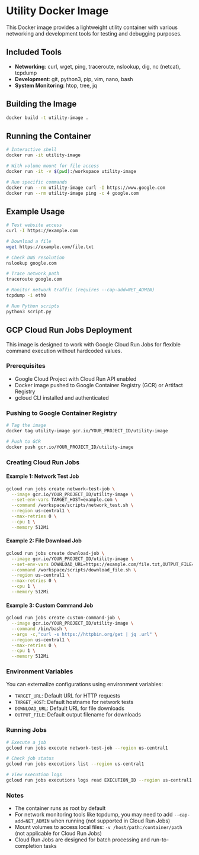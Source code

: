 # Utility Docker Image

This Docker image provides a lightweight utility container with various networking and development tools for testing and debugging purposes.

## Included Tools

- **Networking**: curl, wget, ping, traceroute, nslookup, dig, nc (netcat), tcpdump
- **Development**: git, python3, pip, vim, nano, bash
- **System Monitoring**: htop, tree, jq

## Building the Image

```bash
docker build -t utility-image .
```

## Running the Container

```bash
# Interactive shell
docker run -it utility-image

# With volume mount for file access
docker run -it -v $(pwd):/workspace utility-image

# Run specific commands
docker run --rm utility-image curl -I https://www.google.com
docker run --rm utility-image ping -c 4 google.com
```

## Example Usage

```bash
# Test website access
curl -I https://example.com

# Download a file
wget https://example.com/file.txt

# Check DNS resolution
nslookup google.com

# Trace network path
traceroute google.com

# Monitor network traffic (requires --cap-add=NET_ADMIN)
tcpdump -i eth0

# Run Python scripts
python3 script.py
```

## GCP Cloud Run Jobs Deployment

This image is designed to work with Google Cloud Run Jobs for flexible command execution without hardcoded values.

### Prerequisites
- Google Cloud Project with Cloud Run API enabled
- Docker image pushed to Google Container Registry (GCR) or Artifact Registry
- gcloud CLI installed and authenticated

### Pushing to Google Container Registry

```bash
# Tag the image
docker tag utility-image gcr.io/YOUR_PROJECT_ID/utility-image

# Push to GCR
docker push gcr.io/YOUR_PROJECT_ID/utility-image
```

### Creating Cloud Run Jobs

#### Example 1: Network Test Job
```bash
gcloud run jobs create network-test-job \
  --image gcr.io/YOUR_PROJECT_ID/utility-image \
  --set-env-vars TARGET_HOST=example.com \
  --command /workspace/scripts/network_test.sh \
  --region us-central1 \
  --max-retries 0 \
  --cpu 1 \
  --memory 512Mi
```

#### Example 2: File Download Job
```bash
gcloud run jobs create download-job \
  --image gcr.io/YOUR_PROJECT_ID/utility-image \
  --set-env-vars DOWNLOAD_URL=https://example.com/file.txt,OUTPUT_FILE=myfile.txt \
  --command /workspace/scripts/download_file.sh \
  --region us-central1 \
  --max-retries 0 \
  --cpu 1 \
  --memory 512Mi
```

#### Example 3: Custom Command Job
```bash
gcloud run jobs create custom-command-job \
  --image gcr.io/YOUR_PROJECT_ID/utility-image \
  --command /bin/bash \
  --args -c,"curl -s https://httpbin.org/get | jq .url" \
  --region us-central1 \
  --max-retries 0 \
  --cpu 1 \
  --memory 512Mi
```

### Environment Variables

You can externalize configurations using environment variables:

- `TARGET_URL`: Default URL for HTTP requests
- `TARGET_HOST`: Default hostname for network tests
- `DOWNLOAD_URL`: Default URL for file downloads
- `OUTPUT_FILE`: Default output filename for downloads

### Running Jobs

```bash
# Execute a job
gcloud run jobs execute network-test-job --region us-central1

# Check job status
gcloud run jobs executions list --region us-central1

# View execution logs
gcloud run jobs executions logs read EXECUTION_ID --region us-central1
```

### Notes

- The container runs as root by default
- For network monitoring tools like tcpdump, you may need to add `--cap-add=NET_ADMIN` when running (not supported in Cloud Run Jobs)
- Mount volumes to access local files: `-v /host/path:/container/path` (not applicable for Cloud Run Jobs)
- Cloud Run Jobs are designed for batch processing and run-to-completion tasks

